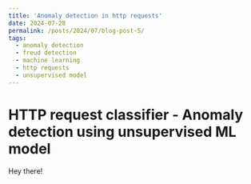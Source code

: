```yaml
---
title: 'Anomaly detection in http requests'
date: 2024-07-28
permalink: /posts/2024/07/blog-post-5/
tags:
  - anomaly detection
  - freud detection
  - machine learning
  - http requests
  - unsupervised model
---
```


# HTTP request classifier - Anomaly detection using unsupervised ML model

Hey there! 

